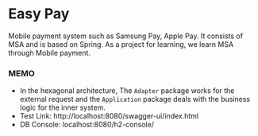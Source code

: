 # Easy Pay

Mobile payment system such as Samsung Pay, Apple Pay. It consists of MSA and is based on Spring.
As a project for learning, we learn MSA through Mobile payment.

### MEMO
- In the hexagonal architecture, The `Adapter` package works for the external request and the `Application` package deals with the business logic for the inner system.
- Test Link: http://localhost:8080/swagger-ui/index.html
- DB Console: localhost:8080/h2-console/
